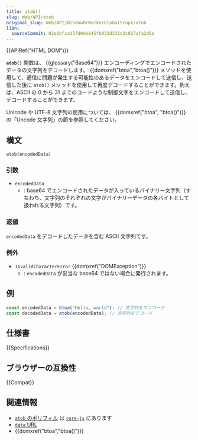 ```yaml
---
title: atob()
slug: Web/API/atob
original_slug: Web/API/WindowOrWorkerGlobalScope/atob
l10n:
  sourceCommit: 02e1bfcad5fd0de845fb033d331c3c027afa2d6e
---
```


{{APIRef("HTML DOM")}}

**`atob()`** 関数は、 {{glossary("Base64")}} エンコーディングでエンコードされたデータの文字列をデコードします。 {{domxref("btoa","btoa()")}} メソッドを使用して、通信に問題が発生する可能性のあるデータをエンコードして送信し、送信した後に `atob()` メソッドを使用して再度デコードすることができます。例えば、ASCII の 0 から 31 までのコードような制御文字をエンコードして送信し、デコードすることができます。

Unicode や UTF-8 文字列の使用については、 {{domxref("btoa", "btoa()")}} の「Uncode 文字列」の節を参照してください。

## 構文

```js-nolint
atob(encodedData)
```

### 引数

- `encodedData`
  - : base64 でエンコードされたデータが入っているバイナリー文字列（すなわち、文字列のそれぞれの文字がバイナリーデータの各バイトとして扱われる文字列）です。

### 返値

`encodedData` をデコードしたデータを含む ASCII 文字列です。

### 例外

- `InvalidCharacterError` {{domxref("DOMException")}}
  - : `encodedData` が妥当な base64 ではない場合に発行されます。

## 例

```js
const encodedData = btoa("Hello, world"); // 文字列をエンコード
const decodedData = atob(encodedData); // 文字列をデコード
```

## 仕様書

{{Specifications}}

## ブラウザーの互換性

{{Compat}}

## 関連情報

- [`atob` のポリフィル](https://github.com/zloirock/core-js#base64-utility-methods) は [`core-js`](https://github.com/zloirock/core-js) にあります
- [`data` URL](/ja/docs/Web/HTTP/Basics_of_HTTP/Data_URLs)
- {{domxref("btoa","btoa()")}}
